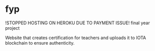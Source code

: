 # fyp
!STOPPED HOSTING ON HEROKU DUE TO PAYMENT ISSUE!
final year project

Website that creates certification for teachers and uploads it to IOTA blockchain to ensure authenticity.
